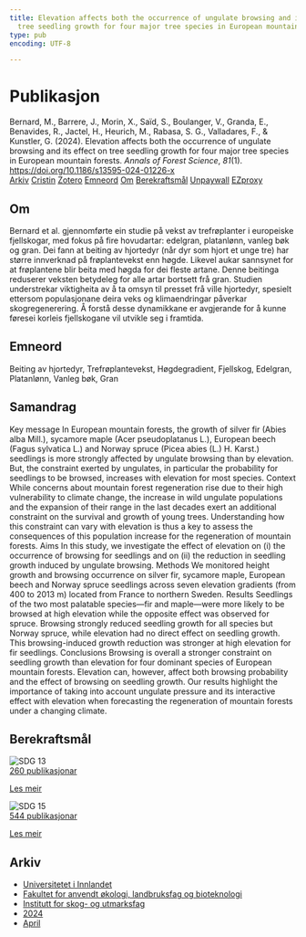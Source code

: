 ```yaml
---
title: Elevation affects both the occurrence of ungulate browsing and its effect on
  tree seedling growth for four major tree species in European mountain forests
type: pub
encoding: UTF-8

---
```

<h1>Publikasjon</h1>
<article id="csl-bib-container-2EF3W9EE" class="csl-bib-container">
  <div class="csl-bib-body"> <div class="csl-entry">Bernard, M., Barrere, J., Morin, X., Saïd, S., Boulanger, V., Granda, E., Benavides, R., Jactel, H., Heurich, M., Rabasa, S. G., Valladares, F., &#38; Kunstler, G. (2024). Elevation affects both the occurrence of ungulate browsing and its effect on tree seedling growth for four major tree species in European mountain forests. <i>Annals of Forest Science</i>, <i>81</i>(1). <a href="https://doi.org/10.1186/s13595-024-01226-x">https://doi.org/10.1186/s13595-024-01226-x</a></div> </div>
  <div class="csl-bib-buttons">
    <a href="#taxonomy-article-2EF3W9EE" alt="archive" class="csl-bib-button">Arkiv</a>
    <a href="https://app.cristin.no/results/show.jsf?id=2259227" alt="Cristin" class="csl-bib-button">Cristin</a>
    <a href="http://zotero.org/groups/5881554/items/2EF3W9EE" alt="Zotero" class="csl-bib-button">Zotero</a>
    <a href="#keywords-article-2EF3W9EE" alt="keywords" class="csl-bib-button">Emneord</a>
    <a href="#about-article-2EF3W9EE" alt="about_pub" class="csl-bib-button">Om</a>
    <a href="#sdg-article-2EF3W9EE" alt="sdg" class="csl-bib-button">Berekraftsmål</a>
    <a href="https://annforsci.biomedcentral.com/counter/pdf/10.1186/s13595-024-01226-x" alt="Unpaywall" class="csl-bib-button">Unpaywall</a>
    <a href="https://annforsci.biomedcentral.com/counter/pdf/10.1186/s13595-024-01226-x" alt="EZproxy" class="csl-bib-button">EZproxy</a>
  </div>
  <div id="csl-bib-meta-container-2EF3W9EE"></div>
</article>
<div id="csl-bib-meta-2EF3W9EE" class="csl-bib-meta">
  <article id="about-article-2EF3W9EE" class="about_pub-article">
    <h1>Om</h1>
    Bernard et al. gjennomførte ein studie på vekst av trefrøplanter i europeiske fjellskogar, med fokus på fire hovudartar: edelgran, platanlønn, vanleg bøk og gran. Dei fann at beiting av hjortedyr (når dyr som hjort et unge tre) har større innverknad på frøplantevekst enn høgde. Likevel aukar sannsynet for at frøplantene blir beita med høgda for dei fleste artane. Denne beitinga reduserer veksten betydeleg for alle artar bortsett frå gran. Studien understrekar viktigheita av å ta omsyn til presset frå ville hjortedyr, spesielt ettersom populasjonane deira veks og klimaendringar påverkar skogregenerering. Å forstå desse dynamikkane er avgjerande for å kunne føresei korleis fjellskogane vil utvikle seg i framtida.
  </article>
  <article id="keywords-article-2EF3W9EE" class="keywords-article">
    <h1>Emneord</h1>
    Beiting av hjortedyr, Trefrøplantevekst, Høgdegradient, Fjellskog, Edelgran, Platanlønn, Vanleg bøk, Gran
  </article>
  <article id="abstract-article-2EF3W9EE" class="abstract-article">
    <h1>Samandrag</h1>
    Key message In European mountain forests, the growth of silver fir (Abies alba Mill.), sycamore maple (Acer pseudoplatanus L.), European beech (Fagus sylvatica L.) and Norway spruce (Picea abies (L.) H. Karst.) seedlings is more strongly affected by ungulate browsing than by elevation. But, the constraint exerted by ungulates, in particular the probability for seedlings to be browsed, increases with elevation for most species. Context While concerns about mountain forest regeneration rise due to their high vulnerability to climate change, the increase in wild ungulate populations and the expansion of their range in the last decades exert an additional constraint on the survival and growth of young trees. Understanding how this constraint can vary with elevation is thus a key to assess the consequences of this population increase for the regeneration of mountain forests. Aims In this study, we investigate the effect of elevation on (i) the occurrence of browsing for seedlings and on (ii) the reduction in seedling growth induced by ungulate browsing. Methods We monitored height growth and browsing occurrence on silver fir, sycamore maple, European beech and Norway spruce seedlings across seven elevation gradients (from 400 to 2013 m) located from France to northern Sweden. Results Seedlings of the two most palatable species—fir and maple—were more likely to be browsed at high elevation while the opposite effect was observed for spruce. Browsing strongly reduced seedling growth for all species but Norway spruce, while elevation had no direct effect on seedling growth. This browsing-induced growth reduction was stronger at high elevation for fir seedlings. Conclusions Browsing is overall a stronger constraint on seedling growth than elevation for four dominant species of European mountain forests. Elevation can, however, affect both browsing probability and the effect of browsing on seedling growth. Our results highlight the importance of taking into account ungulate pressure and its interactive effect with elevation when forecasting the regeneration of mountain forests under a changing climate.
  </article>
  <article id="sdg-article-2EF3W9EE" class="sdg-article">
    <h1>Berekraftsmål</h1>
    <div class="sdg-container"><div id="sdg13" class="sdg">
        <img src="{{< params subfolder >}}images/sdg/sdg13_nn.png" class="image" alt="SDG 13">
        <div class="sdg-overlay">
          <a href="{{< params subfolder >}}nn/archive/?sdg=13#archive" class="sdg-publication-count"><span>260</span> publikasjonar</a>
          <p><a href="https://fn.no/om-fn/fns-baerekraftsmaal/stoppe-klimaendringene?lang=nno-NO" class="sdg-read-more">Les meir</a></p>
        </div>
      </div> <div id="sdg15" class="sdg">
        <img src="{{< params subfolder >}}images/sdg/sdg15_nn.png" class="image" alt="SDG 15">
        <div class="sdg-overlay">
          <a href="{{< params subfolder >}}nn/archive/?sdg=15#archive" class="sdg-publication-count"><span>544</span> publikasjonar</a>
          <p><a href="https://fn.no/om-fn/fns-baerekraftsmaal/livet-paa-land?lang=nno-NO" class="sdg-read-more">Les meir</a></p>
        </div>
      </div></div>
  </article>
  <article id="taxonomy-article-2EF3W9EE" class="taxonomy-article">
    <h1>Arkiv</h1>
    <ul>
      <li><a href="{{< params subfolder >}}nn/archive/?key=3DCRN523">Universitetet i Innlandet</a></li>
      <li><a href="{{< params subfolder >}}nn/archive/?key=T77LXH6D">Fakultet for anvendt økologi, landbruksfag og bioteknologi</a></li>
      <li><a href="{{< params subfolder >}}nn/archive/?key=7TRARPE3">Institutt for skog- og utmarksfag</a></li>
      <li><a href="{{< params subfolder >}}nn/archive/?key=A4XX8HDP">2024</a></li>
      <li><a href="{{< params subfolder >}}nn/archive/?key=KY9TTFZF">April</a></li>
    </ul>
  </article>
</div>

